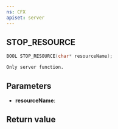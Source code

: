 ```yaml
---
ns: CFX
apiset: server
---
```

## STOP_RESOURCE

```c
BOOL STOP_RESOURCE(char* resourceName);
```

```
Only server function. 
```

## Parameters
* **resourceName**: 

## Return value

